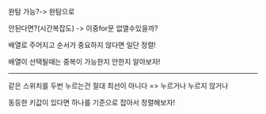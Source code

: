 완탐 가능?-> 완탐으로

안된다면?(시간복잡도) -> 이중for문 없앨수있을까?

배열로 주어지고 순서가 중요하지 않다면 일단 정렬!

배열이 선택될때는 중복이 가능한지 안한지 알아보자!

---

같은 스위치를 두번 누르는건 절대 최선이 아니다 => 누르거나 누르지 않거나



동등한 키값이 있다면 하나를 기준으로 잡아서 정렬해보자!